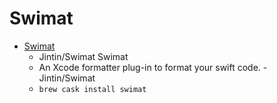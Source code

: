# Swimat
- [Swimat](https://github.com/Jintin/Swimat)
  -  Jintin/Swimat Swimat
  - An Xcode formatter plug-in to format your swift code. - Jintin/Swimat
  - `brew cask install swimat`
